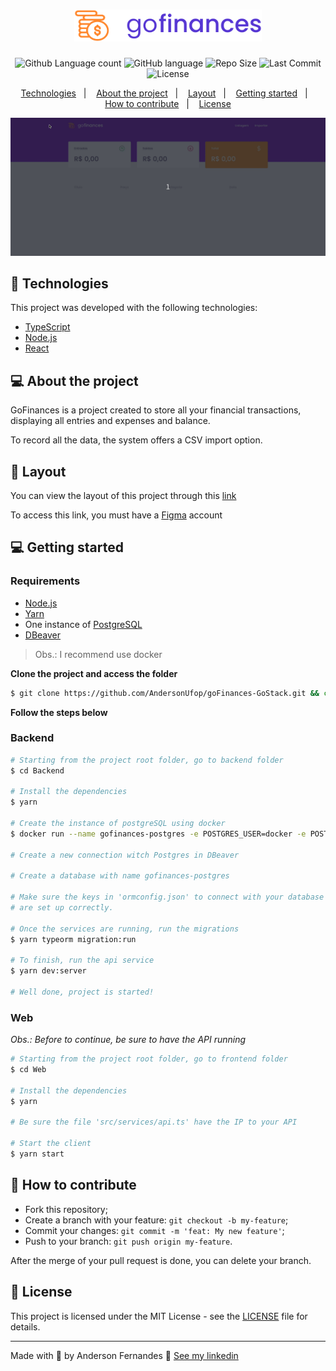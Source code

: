 <h1 align="center">
  <img alt="GoFinances" title="#goFinances" src="logo.svg" width="300px">
</h1>

<p align="center">
  <img alt="Github Language count" src="https://img.shields.io/github/languages/count/AndersonUfop/goFinances-GoStack?color=%235636D3">
  <img alt="GitHub language" src="https://img.shields.io/github/languages/top/AndersonUfop/goFinances-GoStack?color=%235636D3">
  <img alt="Repo Size" src="https://img.shields.io/github/repo-size/AndersonUfop/goFinances-goStack?color=%235636D3">
  <img alt="Last Commit" src="https://img.shields.io/github/last-commit/AndersonUfop/goFinances-goStack?color=blue">
  <img alt="License" src="https://img.shields.io/github/license/AndersonUfop/goFinances-GoStack?color=blue">
</p>

<p align="center">
  <a href="#rocket-technologies">Technologies</a>&nbsp;&nbsp;&nbsp;|&nbsp;&nbsp;&nbsp;
  <a href="#-about-the-project">About the project</a>&nbsp;&nbsp;&nbsp;|&nbsp;&nbsp;&nbsp;
  <a href="#-layout">Layout</a>&nbsp;&nbsp;&nbsp;|&nbsp;&nbsp;&nbsp;
  <a href="#-getting-started">Getting started</a>&nbsp;&nbsp;&nbsp;|&nbsp;&nbsp;&nbsp;
  <a href="#-how-to-contribute">How to contribute</a>&nbsp;&nbsp;&nbsp;|&nbsp;&nbsp;&nbsp;
  <a href="#memo-license">License</a>
</p>

<img alt="Layout" src="layout.gif">


## :rocket: Technologies

This project was developed with the following technologies:

- [TypeScript](https://www.typescriptlang.org/docs/home.html)
- [Node.js](https://nodejs.org/en/)
- [React](https://reactjs.org)

## 💻 About the project 

GoFinances is a project created to store all your financial transactions, displaying all entries and expenses and balance. 

To record all the data, the system offers a CSV import option.

## 🔖 Layout

You can view the layout of this project through this [link](https://www.figma.com/file/EgOhyj1Inz14dhWGVhRlhr/GoFinances?node-id=1%3A863)

To access this link, you must have a [Figma](https://www.figma.com/) account


## 💻 Getting started

### Requirements

- [Node.js](https://nodejs.org/en/)
- [Yarn](https://classic.yarnpkg.com/)
- One instance of [PostgreSQL](https://www.postgresql.org/)
- [DBeaver](https://dbeaver.io/)

> Obs.: I recommend use docker

**Clone the project and access the folder**

```bash
$ git clone https://github.com/AndersonUfop/goFinances-GoStack.git && cd gofinances-GoStack
```

**Follow the steps below**

### Backend

```bash
# Starting from the project root folder, go to backend folder
$ cd Backend

# Install the dependencies
$ yarn

# Create the instance of postgreSQL using docker
$ docker run --name gofinances-postgres -e POSTGRES_USER=docker -e POSTGRES_PASSWORD=docker -p 5432:5432 -d postgres

# Create a new connection witch Postgres in DBeaver

# Create a database with name gofinances-postgres

# Make sure the keys in 'ormconfig.json' to connect with your database
# are set up correctly.

# Once the services are running, run the migrations
$ yarn typeorm migration:run

# To finish, run the api service
$ yarn dev:server

# Well done, project is started!
```

### Web

_Obs.: Before to continue, be sure to have the API running_

```bash
# Starting from the project root folder, go to frontend folder
$ cd Web

# Install the dependencies
$ yarn

# Be sure the file 'src/services/api.ts' have the IP to your API

# Start the client
$ yarn start
```


## 🤔 How to contribute

- Fork this repository;
- Create a branch with your feature: `git checkout -b my-feature`;
- Commit your changes: `git commit -m 'feat: My new feature'`;
- Push to your branch: `git push origin my-feature`.

After the merge of your pull request is done, you can delete your branch.

## :memo: License
This project is licensed under the MIT License - see the [LICENSE](LICENSE) file for details.

---

Made with 💜 by Anderson Fernandes 👋 [See my linkedin](https://www.linkedin.com/in/anderson-fernandes-8b5a50135/)
